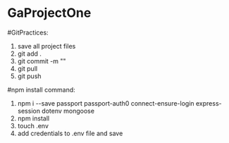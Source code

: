# GaProjectOne
#GitPractices:
1. save all project files
2. git add .
3. git commit -m "<text here>"
4. git pull
5. git push

#npm install command:
1. npm i --save passport passport-auth0 connect-ensure-login express-session dotenv mongoose
2. npm install
3. touch .env
4. add credentials to .env file and save

 
